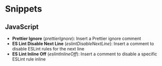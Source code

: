 # Snippets

## JavaScript

- **Prettier Ignore** (_prettierIgnore_): Insert a Prettier ignore comment
- **ES Lint Disable Next Line** (_eslintDisableNextLine_): Insert a comment to disable ESLint rules for the next line
- **ES Lint Inline Off** (_eslintInlineOff_): Insert a comment to disable a specific ESLint rule inline
